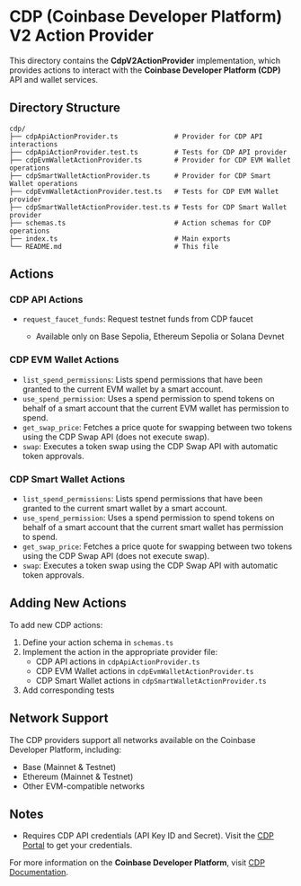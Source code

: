 # CDP (Coinbase Developer Platform) V2 Action Provider

This directory contains the **CdpV2ActionProvider** implementation, which provides actions to interact with the **Coinbase Developer Platform (CDP)** API and wallet services.

## Directory Structure

```
cdp/
├── cdpApiActionProvider.ts              # Provider for CDP API interactions
├── cdpApiActionProvider.test.ts         # Tests for CDP API provider
├── cdpEvmWalletActionProvider.ts        # Provider for CDP EVM Wallet operations
├── cdpSmartWalletActionProvider.ts      # Provider for CDP Smart Wallet operations
├── cdpEvmWalletActionProvider.test.ts   # Tests for CDP EVM Wallet provider
├── cdpSmartWalletActionProvider.test.ts # Tests for CDP Smart Wallet provider
├── schemas.ts                           # Action schemas for CDP operations
├── index.ts                             # Main exports
└── README.md                            # This file
```

## Actions

### CDP API Actions

- `request_faucet_funds`: Request testnet funds from CDP faucet

  - Available only on Base Sepolia, Ethereum Sepolia or Solana Devnet

### CDP EVM Wallet Actions

- `list_spend_permissions`: Lists spend permissions that have been granted to the current EVM wallet by a smart account.
- `use_spend_permission`: Uses a spend permission to spend tokens on behalf of a smart account that the current EVM wallet has permission to spend.
- `get_swap_price`: Fetches a price quote for swapping between two tokens using the CDP Swap API (does not execute swap).
- `swap`: Executes a token swap using the CDP Swap API with automatic token approvals.

### CDP Smart Wallet Actions

- `list_spend_permissions`: Lists spend permissions that have been granted to the current smart wallet by a smart account.
- `use_spend_permission`: Uses a spend permission to spend tokens on behalf of a smart account that the current smart wallet has permission to spend.
- `get_swap_price`: Fetches a price quote for swapping between two tokens using the CDP Swap API (does not execute swap).
- `swap`: Executes a token swap using the CDP Swap API with automatic token approvals.

## Adding New Actions

To add new CDP actions:

1. Define your action schema in `schemas.ts`
2. Implement the action in the appropriate provider file:
   - CDP API actions in `cdpApiActionProvider.ts`
   - CDP EVM Wallet actions in `cdpEvmWalletActionProvider.ts`
   - CDP Smart Wallet actions in `cdpSmartWalletActionProvider.ts`
3. Add corresponding tests

## Network Support

The CDP providers support all networks available on the Coinbase Developer Platform, including:

- Base (Mainnet & Testnet)
- Ethereum (Mainnet & Testnet)
- Other EVM-compatible networks

## Notes

- Requires CDP API credentials (API Key ID and Secret). Visit the [CDP Portal](https://portal.cdp.coinbase.com/) to get your credentials.

For more information on the **Coinbase Developer Platform**, visit [CDP Documentation](https://docs.cdp.coinbase.com/).
